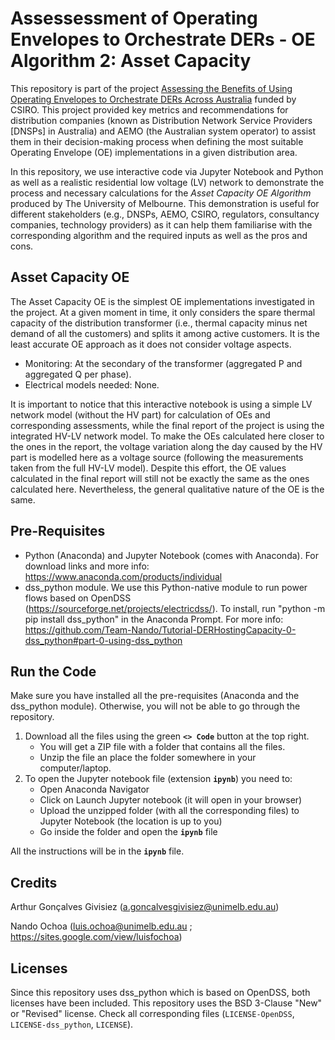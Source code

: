 # Assessessment of Operating Envelopes to Orchestrate DERs - OE Algorithm 2: Asset Capacity

This repository is part of the project [Assessing the Benefits of Using Operating Envelopes to Orchestrate DERs Across Australia](https://electrical.eng.unimelb.edu.au/power-energy/projects/assessing-the-benefits-of-OEs-across-Australia) funded by CSIRO. This project provided key metrics and recommendations for distribution companies (known as Distribution Network Service Providers [DNSPs] in Australia) and AEMO (the Australian system operator) to assist them in their decision-making process when defining the most suitable Operating Envelope (OE) implementations in a given distribution area.

In this repository, we use interactive code via Jupyter Notebook and Python as well as a realistic residential low voltage (LV) network to demonstrate the process and necessary calculations for the *Asset Capacity OE Algorithm* produced by The University of Melbourne. This demonstration is useful for different stakeholders (e.g., DNSPs, AEMO, CSIRO, regulators, consultancy companies, technology providers) as it can help them familiarise with the corresponding algorithm and the required inputs as well as the pros and cons.

## Asset Capacity OE
The Asset Capacity OE is the simplest OE implementations investigated in the project. At a given moment in time, it only considers the spare thermal capacity of the distribution transformer (i.e., thermal capacity minus net demand of all the customers) and splits it among active customers. It is the least accurate OE approach as it does not consider voltage aspects.
- Monitoring: At the secondary of the transformer (aggregated P and aggregated Q per phase).
- Electrical models needed: None.

It is important to notice that this interactive notebook is using a simple LV network model (without the HV part) for calculation of OEs and corresponding assessments, while the final report of the project is using the integrated HV-LV network model. To make the OEs calculated here closer to the ones in the report, the voltage variation along the day caused by the HV part is modelled here as a voltage source (following the measurements taken from the full HV-LV model). Despite this effort, the OE values calculated in the final report will still not be exactly the same as the ones calculated here. Nevertheless, the general qualitative nature of the OE is the same.

## Pre-Requisites
- Python (Anaconda) and Jupyter Notebook (comes with Anaconda). For download links and more info: https://www.anaconda.com/products/individual
- dss_python module. We use this Python-native module to run power flows based on OpenDSS (https://sourceforge.net/projects/electricdss/). To install, run "python -m pip install dss_python" in the Anaconda Prompt. For more info: https://github.com/Team-Nando/Tutorial-DERHostingCapacity-0-dss_python#part-0-using-dss_python

## Run the Code
Make sure you have installed all the pre-requisites (Anaconda and the dss_python module). Otherwise, you will not be able to go through the repository.

1. Download all the files using the green **`<> Code`** button at the top right.
   - You will get a ZIP file with a folder that contains all the files.
   - Unzip the file an place the folder somewhere in your computer/laptop.
3. To open the Jupyter notebook file (extension **`ipynb`**) you need to:
   - Open Anaconda Navigator
   - Click on Launch Jupyter notebook (it will open in your browser)
   - Upload the unzipped folder (with all the corresponding files) to Jupyter Notebook (the location is up to you)
   - Go inside the folder and open the **`ipynb`** file

All the instructions will be in the **`ipynb`** file.

## Credits

Arthur Gonçalves Givisiez (a.goncalvesgivisiez@unimelb.edu.au)

Nando Ochoa (luis.ochoa@unimelb.edu.au ; https://sites.google.com/view/luisfochoa)

## Licenses

Since this repository uses dss_python which is based on OpenDSS, both licenses have been included. This repository uses the BSD 3-Clause "New" or "Revised" license. Check all corresponding files (`LICENSE-OpenDSS`, `LICENSE-dss_python`, `LICENSE`).
